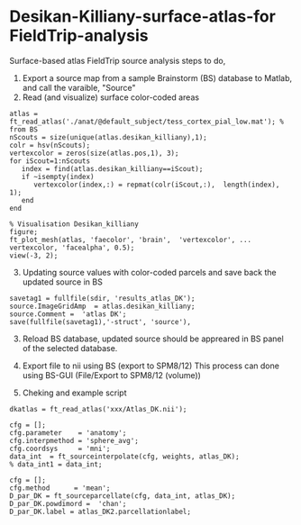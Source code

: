 # Desikan-Killiany-surface-atlas-for FieldTrip-analysis
Surface-based atlas FieldTrip source analysis steps to do, 

1) Export a source map from a sample Brainstorm (BS) database to Matlab, and call the varaible, "Source"
2) Read (and visualize) surface color-coded areas

```
atlas = ft_read_atlas('./anat/@default_subject/tess_cortex_pial_low.mat'); % from BS
nScouts = size(unique(atlas.desikan_killiany),1);
colr = hsv(nScouts); 
vertexcolor = zeros(size(atlas.pos,1), 3);
for iScout=1:nScouts       
   index = find(atlas.desikan_killiany==iScout);
   if ~isempty(index) 
      vertexcolor(index,:) = repmat(colr(iScout,:),  length(index), 1);
   end      
end    

% Visualisation Desikan_killiany
figure;
ft_plot_mesh(atlas, 'faecolor', 'brain',  'vertexcolor', ...
vertexcolor, 'facealpha', 0.5);
view(-3, 2);
```
3) Updating source values with color-coded parcels and save back the updated source in BS 
```sdir = './data/Group_analysis/@intra'; % BS directory
savetag1 = fullfile(sdir, 'results_atlas_DK');
source.ImageGridAmp  = atlas.desikan_killiany;
source.Comment =  'atlas DK';
save(fullfile(savetag1),'-struct', 'source'),
```
3) Reload BS database, updated source should be appreared in BS panel of the selected database.  
4) Export file to nii using BS (export to SPM8/12)
This process can done using BS-GUI (File/Export to SPM8/12 (volume))

6) Cheking and example script
```
dkatlas = ft_read_atlas('xxx/Atlas_DK.nii');

cfg = [];
cfg.parameter    = 'anatomy';
cfg.interpmethod = 'sphere_avg';
cfg.coordsys     = 'mni';
data_int  = ft_sourceinterpolate(cfg, weights, atlas_DK);
% data_int1 = data_int;

cfg = [];
cfg.method      = 'mean';
D_par_DK = ft_sourceparcellate(cfg, data_int, atlas_DK);
D_par_DK.powdimord =  'chan';
D_par_DK.label = atlas_DK2.parcellationlabel;
```
